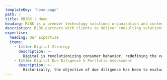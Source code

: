 ```yaml
---
templateKey: 'home-page'
path: /
title: RR2BK | Home
heading: R2BK is a premier technology solutions organization and content creator.
description: R2BK partners with clients to deliver consulting solutions surrounding Technology, Process, Production, Media, and Change initiatives where Digital Consultants shares in the risk and responsibility for delivery of high-quality solutions.
expertise:
  heading: Our Expertise
  items:
    - title: Digital Strategy
      description: >-
        Digital is revolutionizing consumer behavior, redefining the value chain across industries, and enabling organizations to become more customer centric. Many organizations have started to address how digital can be introduced into their businesses, but the majority have not yet defined and implemented a robust digital strategy.<br/> R2BK work alongside our clients to build customer centric digital strategies that increase revenues and market share. These strategies permit us to create data-driven personas and a personalized customer experience.
    - title: Digital Due Diligence & Portfolio Assessment
      description: >-
        Historically, the objective of due diligence has been to evaluate the risks related to a company acquisition or divesture, most commonly focused on financial, operational and legal aspects. Today, it has become essential to also evaluate the digital assets of a company, and the risks, costs and benefits to integrate a digital presence, its infrastructure and its related data. <br/>We work with private equity firms to perform due diligence and assess current and potential digital maturity and value of portfolio assets. We also work with investment funds to perform portfolio reviews, giving insight into overall digital performance and defining the key performance indicators to measure digital growth.
---
```

